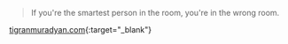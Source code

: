 > If you're the smartest person in the room, you're in the wrong room.

[tigranmuradyan.com](https://tigranmuradyan.com){:target="_blank"}

